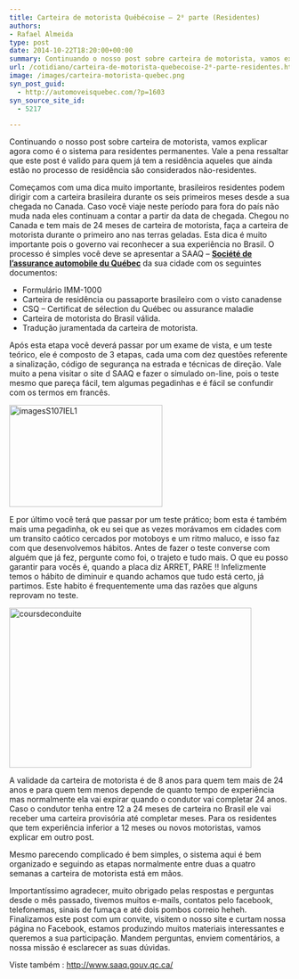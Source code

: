 ```yaml
---
title: Carteira de motorista Québécoise – 2⁰ parte (Residentes)
authors:
- Rafael Almeida
type: post
date: 2014-10-22T18:20:00+00:00
summary: Continuando o nosso post sobre carteira de motorista, vamos explicar agora como é o sistema para residentes permanentes.
url: /cotidiano/carteira-de-motorista-quebecoise-2⁰-parte-residentes.html
image: /images/carteira-motorista-quebec.png
syn_post_guid:
  - http://automoveisquebec.com/?p=1603
syn_source_site_id:
  - 5217

---
```

Continuando o nosso post sobre carteira de motorista, vamos explicar agora como é o sistema para residentes permanentes. Vale a pena ressaltar que este post é valido para quem já tem a residência aqueles que ainda estão no processo de residência são considerados não-residentes.

Começamos com uma dica muito importante, brasileiros residentes podem dirigir com a carteira brasileira durante os seis primeiros meses desde a sua chegada no Canada. Caso você viaje neste período para fora do país não muda nada eles continuam a contar a partir da data de chegada.
Chegou no Canada e tem mais de 24 meses de carteira de motorista, faça a carteira de motorista durante o primeiro ano nas terras geladas. Esta dica é muito importante pois o governo vai reconhecer a sua experiência no Brasil.
O processo é simples você deve se apresentar a SAAQ – [**Société de l’assurance automobile du Québec**][1] da sua cidade com os seguintes documentos:

  * Formulário IMM-1000
  * Carteira de residência ou passaporte brasileiro com o visto canadense
  * CSQ – Certificat de sélection du Québec ou assurance maladie
  * Carteira de motorista do Brasil válida.
  * Tradução juramentada da carteira de motorista.

Após esta etapa você deverá passar por um exame de vista, e um teste teórico, ele é composto de 3 etapas, cada uma com dez questões referente a sinalização, código de segurança na estrada e técnicas de direção. Vale muito a pena visitar o site d SAAQ e fazer o simulado on-line, pois o teste mesmo que pareça fácil, tem algumas pegadinhas e é fácil se confundir com os termos em francês.

[<img src="http://automoveisquebec.com/wp-content/uploads/2014/10/imagesS107IEL1.jpg" alt="imagesS107IEL1" width="275" height="183" />][2]

E por último você terá que passar por um teste prático; bom esta é também mais uma pegadinha, ok eu sei que as vezes morávamos em cidades com um transito caótico cercados por motoboys e um ritmo maluco, e isso faz com que desenvolvemos hábitos. Antes de fazer o teste converse com alguém que já fez, pergunte como foi, o trajeto e tudo mais. O que eu posso garantir para vocês é, quando a placa diz ARRET, PARE !! Infelizmente temos o hábito de diminuir e quando achamos que tudo está certo, já partimos. Este habito é frequentemente uma das razões que alguns reprovam no teste.

[<img src="http://automoveisquebec.com/wp-content/uploads/2014/10/coursdeconduite.jpg" alt="coursdeconduite" width="435" height="287" />][3]

A validade da carteira de motorista é de 8 anos para quem tem mais de 24 anos e para quem tem menos depende de quanto tempo de experiência mas normalmente ela vai expirar quando o condutor vai completar 24 anos.
Caso o condutor tenha entre 12 a 24 meses de carteira no Brasil ele vai receber uma carteira provisória até completar meses. Para os residentes que tem experiência inferior a 12 meses ou novos motoristas, vamos explicar em outro post.

Mesmo parecendo complicado é bem simples, o sistema aqui é bem organizado e seguindo as etapas normalmente entre duas a quatro semanas a carteira de motorista está em mãos.

Importantíssimo agradecer, muito obrigado pelas respostas e perguntas desde o mês passado, tivemos muitos e-mails, contatos pelo facebook, telefonemas, sinais de fumaça e até dois pombos correio heheh.
Finalizamos este post com um convite, visitem o nosso site e curtam nossa página no Facebook, estamos produzindo muitos materiais interessantes e queremos a sua participação. Mandem perguntas, enviem comentários, a nossa missão é esclarecer as suas dúvidas.

Viste também : http://www.saaq.gouv.qc.ca/

 [1]: http://www.google.ca/url?sa=t&rct=j&q=&esrc=s&source=web&cd=1&cad=rja&uact=8&ved=0CB0QFjAA&url=http%3A%2F%2Fwww.saaq.gouv.qc.ca%2F&ei=CtlGVNjSBPiQsQTdpoL4Dg&usg=AFQjCNGggyvaPoW57W_UvnBUSKR6JqDU9w&sig2=aNAD9STmWwxNoAXv0lEq_w&bvm=bv.77880786,d.cWc
 [2]: http://automoveisquebec.com/wp-content/uploads/2014/10/imagesS107IEL1.jpg
 [3]: http://automoveisquebec.com/wp-content/uploads/2014/10/coursdeconduite.jpg